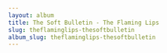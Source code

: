 ```yaml
---
layout: album
title: The Soft Bulletin - The Flaming Lips
slug: theflaminglips-thesoftbulletin
album_slug: theflaminglips-thesoftbulletin
---
```


